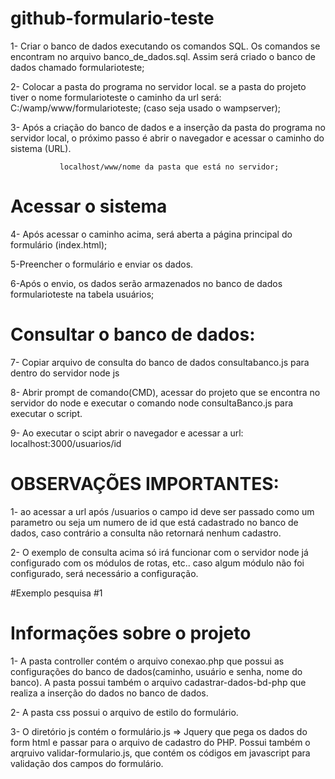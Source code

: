 # github-formulario-teste
   1- Criar o banco de dados executando os comandos SQL. Os comandos se encontram no arquivo banco_de_dados.sql. Assim será criado o banco de dados chamado formularioteste;
 
   2- Colocar a pasta do programa no servidor local. se a pasta do projeto tiver o nome formularioteste o caminho da url será: C:/wamp/www/formularioteste; (caso seja usado o wampserver);
 
   3- Após a criação do banco de dados e a inserção da pasta do programa no servidor local, o próximo passo é abrir o navegador e acessar o caminho do sistema (URL).
 
               localhost/www/nome da pasta que está no servidor;
 
# Acessar o sistema
   4- Após acessar o caminho acima, será aberta a página principal do formulário (index.html);

   5-Preencher o formulário e enviar os dados.

   6-Após o envio, os dados serão armazenados no banco de dados formularioteste na tabela usuários;
 
# Consultar o banco de dados:
   7- Copiar arquivo de consulta do banco de dados consultabanco.js para dentro do servidor node js

   8- Abrir prompt de comando(CMD), acessar do projeto que se encontra no servidor do node e executar o comando node consultaBanco.js para executar o script.
 
   9- Ao executar o scipt abrir o navegador e acessar a url: localhost:3000/usuarios/id 
   
 # OBSERVAÇÕES IMPORTANTES: 
   1- ao acessar a url após /usuarios o campo id deve ser passado como um parametro ou seja um numero de id que está cadastrado no banco de dados, caso contrário a consulta não retornará nenhum cadastro.
   
   2- O exemplo de consulta acima só irá funcionar com o servidor node já configurado com os módulos de rotas, etc..
   caso algum módulo não foi configurado, será necessário a configuração.
  
#Exemplo pesquisa #1

# Informações sobre o projeto
 1- A pasta controller contém o arquivo conexao.php que possui as configurações do banco de dados(caminho, usuário e senha, nome do banco). A pasta possui também o arquivo cadastrar-dados-bd-php que realiza a inserção do dados no banco de dados.
 
 2- A pasta css possui o arquivo de estilo do formulário.
 
 3- O diretório js contém o formulário.js => Jquery que pega os dados do form html e passar para o arquivo de cadastro do PHP.
   Possui também o arqruivo validar-formulario.js, que contém os códigos em javascript para validação dos campos do formulário.
 
 

